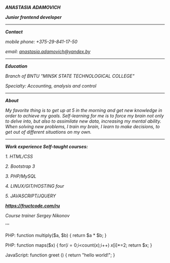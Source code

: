 ***ANASTASIA ADAMOVICH***

***Junior frontend developer***
******

***Contact***

 *mobile phone: +375-29-841-17-50*
 
 *email: anastasia.adamovich@yandex.by*
 
*******

***Education***

*Branch of BNTU
"MINSK STATE
TECHNOLOGICAL COLLEGE"*

*Specialty: Accounting, analysis and control*

**********

***About***

*My favorite thing is to get up at 5 in the morning and get new knowledge in order to achieve my goals.
  Self-learning for me is to force my brain not only to delve into, but also to assimilate new data, increasing my mental ability.
  When solving new problems, I train my brain, I learn to make decisions, to get out of different situations on my own.*
  
***********

***Work experience
Self-taught courses:***

*1. HTML/CSS*

*2. Bootstrap 3*

*3. PHP/MySQL*

*4. LINUX/GIT/HOSTING
four*

*5. JAVASCRIPT/JQUERY*

***https://fructcode.com/ru***

*Course trainer Sergey Nikonov*


'''

PHP:
function multiply($a, $b) {
return $a * $b;
}


PHP:
function maps($x)
{
  for($i=0;$i<count($x);$i++)
  $x[$i]*=2;
  return $x;
}


JavaScript:
function greet () {
  return "hello world!";
}

